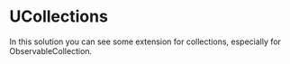 # UCollections
In this solution you can see some extension for collections, especially for ObservableCollection.
